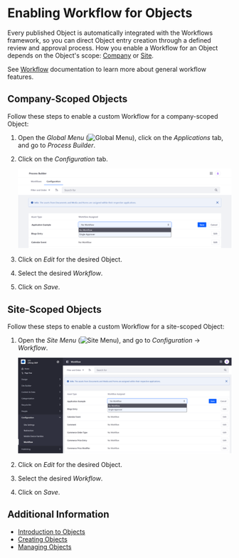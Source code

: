 # Enabling Workflow for Objects

Every published Object is automatically integrated with the Workflows framework, so you can direct Object entry creation through a defined review and approval process. How you enable a Workflow for an Object depends on the Object's scope: [Company](#company-scoped-objects) or [Site](#site-scoped-objects).

See [Workflow](../../../process-automation/workflow.html) documentation to learn more about general workflow features.

## Company-Scoped Objects

Follow these steps to enable a custom Workflow for a company-scoped Object:

1. Open the *Global Menu* (![Global Menu](../../../images/icon-applications-menu.png)), click on the *Applications* tab, and go to *Process Builder*.

1. Click on the *Configuration* tab.

   ![Go to Process Builder and click on the Configuration tab.](./enabling-workflows-for-objects/images/01.png)

1. Click on *Edit* for the desired Object.

1. Select the desired *Workflow*.

1. Click on *Save*.

## Site-Scoped Objects

Follow these steps to enable a custom Workflow for a site-scoped Object:

1. Open the *Site Menu* (![Site Menu](../../../images/icon-menu.png)), and go to *Configuration* &rarr; *Workflow*.

   ![Open the Workflow application in the desired Site.](./enabling-workflows-for-objects/images/02.png)

1. Click on *Edit* for the desired Object.

1. Select the desired *Workflow*.

1. Click on *Save*.

## Additional Information

* [Introduction to Objects](./introduction-to-objects.md)
* [Creating Objects](./creating-and-managing-objects/creating-objects.md)
* [Managing Objects](./creating-and-managing-objects/managing-objects.md)
